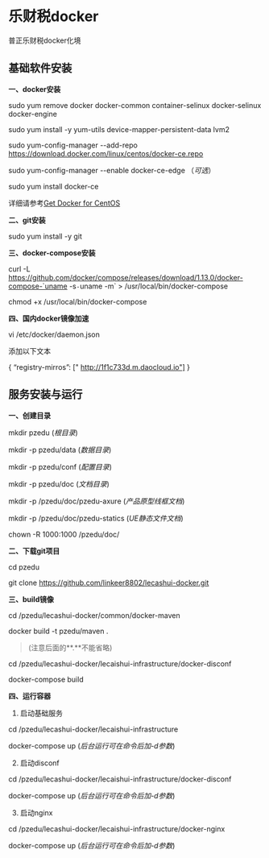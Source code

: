 # 乐财税docker #
普正乐财税docker化境


## 基础软件安装 ##

**一、docker安装**

sudo yum remove docker docker-common container-selinux docker-selinux docker-engine

sudo yum install -y yum-utils device-mapper-persistent-data lvm2

sudo yum-config-manager --add-repo https://download.docker.com/linux/centos/docker-ce.repo

sudo yum-config-manager --enable docker-ce-edge （*可选*）

sudo yum install docker-ce


详细请参考[Get Docker for CentOS](https://docs.docker.com/engine/installation/linux/centos/ "Get Docker for CentOS")

**二、git安装**

sudo yum install -y git

**三、docker-compose安装**

curl -L https://github.com/docker/compose/releases/download/1.13.0/docker-compose-`uname -s`-`uname -m` > /usr/local/bin/docker-compose

chmod +x /usr/local/bin/docker-compose

**四、国内docker镜像加速**

vi /etc/docker/daemon.json

添加以下文本

{
  “registry-mirros”: [" http://1f1c733d.m.daocloud.io"]
}



## 服务安装与运行 ##
**一、创建目录**

mkdir pzedu (*根目录*)

mkdir -p pzedu/data (*数据目录*)

mkdir -p pzedu/conf (*配置目录*)

mkdir -p pzedu/doc (*文档目录*)

mkdir -p /pzedu/doc/pzedu-axure (*产品原型线框文档*)

mkdir -p /pzedu/doc/pzedu-statics (*UE静态文件文档*)

chown -R 1000:1000 /pzedu/doc/

**二、下载git项目**

cd pzedu
 
git clone https://github.com/linkeer8802/lecashui-docker.git


**三、build镜像**

cd /pzedu/lecashui-docker/common/docker-maven

docker build -t pzedu/maven . 
> (注意后面的**.**不能省略)

cd /pzedu/lecashui-docker/lecaishui-infrastructure/docker-disconf

docker-compose build

**四、运行容器**

1. 启动基础服务

cd /pzedu/lecashui-docker/lecaishui-infrastructure

docker-compose up (*后台运行可在命令后加-d参数*)

2. 启动disconf

cd /pzedu/lecashui-docker/lecaishui-infrastructure/docker-disconf

docker-compose up (*后台运行可在命令后加-d参数*)

3. 启动nginx

cd /pzedu/lecashui-docker/lecaishui-infrastructure/docker-nginx

docker-compose up (*后台运行可在命令后加-d参数*)
